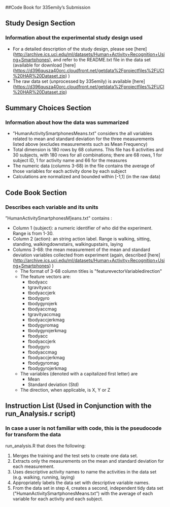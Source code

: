 ##Code Book for 335emily’s Submission
## Study Design Section
### Information about the experimental study design used
* For a detailed description of the study design, please see [here] (http://archive.ics.uci.edu/ml/datasets/Human+Activity+Recognition+Using+Smartphones), and refer to the README.txt file in the data set (available for download [here] (https://d396qusza40orc.cloudfront.net/getdata%2Fprojectfiles%2FUCI%20HAR%20Dataset.zip) )
* The raw data set (unprocessed by 335emily) is available [here] (https://d396qusza40orc.cloudfront.net/getdata%2Fprojectfiles%2FUCI%20HAR%20Dataset.zip)

## Summary Choices Section
### Information about how the data was summarized
* ”HumanActivitySmartphonesMeans.txt" considers the all variables related to mean and standard deviation for the three measurements listed above (excludes measurements such as Mean Frequency)
* Total dimension is 180 rows by 68 columns. This file has 6 activities and 30 subjects, with 180 rows for all combinations; there are 68 rows, 1 for subject ID, 1 for activity name and 66 for the measures
* The numeric data (columns 3-68) in the file contains the average of those variables for each activity done by each subject
* Calculations are normalized and bounded within [-1,1] (in the raw data)

## Code Book Section
### Describes each variable and its units
”HumanActivitySmartphonesM]eans.txt"  contains :
* Column 1 (subject): a numeric identifier of who did the experiment. Range is from 1-30.
* Column 2 (action): an string action label. Range is walking, sitting, standing, walkingdownstairs, walkingupstairs, laying
* Columns 3-68: the mean measurement of the mean and standard deviation variables collected from experiment (again, described [here] (http://archive.ics.uci.edu/ml/datasets/Human+Activity+Recognition+Using+Smartphones) )
	* The format of 3-68 column titles is "featurevectorVariabledirection"
	* The feature vectors are:
		* tbodyacc
		* tgravityacc
		* tbodyaccjerk
		* tbodygyro
		* tbodygyrojerk
		* tbodyaccmag
		* tgravityaccmag
		* tbodyaccjerkmag
		* tbodygyromag
		* tbodygyrojerkmag
		* fbodyacc
		* fbodyaccjerk
		* fbodygyro
		* fbodyaccmag
		* fbodyaccjerkmag
		* fbodygyromag
		* fbodygyrojerkmag
	* The variables (denoted with a capitalized first letter) are
		* Mean
		* Standard deviation (Std)
	* The direction, when applicable, is X, Y or Z


## Instruction List (Used in Conjunction with the run_Analysis.r script)
### In case a user is not familiar with code, this is the pseudocode for transform the data
run_analysis.R that does the following:
1. Merges the training and the test sets to create one data set.
2. Extracts only the measurements on the mean and standard deviation for each measurement. 
3. Uses descriptive activity names to name the activities in the data set (e.g. walking, running, laying)
4. Appropriately labels the data set with descriptive variable names. 
5. From the data set in step 4, creates a second, independent tidy data set ("HumanActivitySmartphonesMeans.txt”) with the average of each variable for each activity and each subject.
